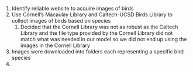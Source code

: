 1. Identify reliable website to acquire images of birds
2. Use Cornell’s Macaulay Library and Caltech-UCSD Birds Library to collect images of birds based on species
   1. Decided that the Cornell Library was not as robust as the Caltech Library and the file type provided by the Cornell Library did not match what was needed in our model so we did not end up using the images in the Cornell Library
3. Images were downloaded into folders each representing a specific bird species
4.
